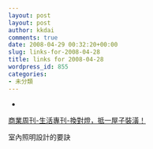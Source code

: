 ```yaml
---
layout: post
layout: post
author: kkdai
comments: true
date: 2008-04-29 00:32:20+00:00
slug: links-for-2008-04-28
title: links for 2008-04-28
wordpress_id: 855
categories:
- 未分類
---
```



	
  * 
		

[商業周刊-生活專刊-換對燈，抵一屋子裝潢！](http://72.14.235.104/search?q=cache:S_XsJtz6fKYJ:https://www.businessweekly.com.tw/webfineprint.php%3Fid%3D29644%20%E9%96%93%E6%8E%A5%E7%85%A7%E6%98%8E&hl=zh-TW&ct=clnk&cd=29&gl=tw)


		

室內照明設計的要訣


	



